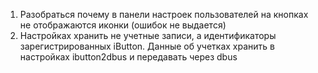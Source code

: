 1. Разобраться почему в панели настроек пользователей на кнопках не отображаются иконки (ошибок не выдается)
2. Настройках хранить не учетные записи, а идентификаторы зарегистрированных iButton. Данные об учетках хранить в настройках ibutton2dbus и передавать через dbus

